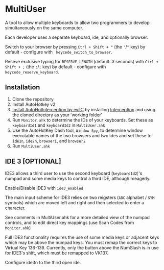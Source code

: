 # MultiUser
A tool to allow multiple keyboards to allow two programmers to develop simultaneously on the same computer.

Each developer uses a separate keyboard, ide, and optionally browser.

Switch to your browser by pressing `Ctrl + Shift + "` (the `'`/`"` key) by default - configure with `
keycode_switch_to_browser`.

Reseve exclusive typing for `RESERVE_LENGTH` (default: 3 seconds) with `Ctrl + Shift + ;` (the `:`/`;` key) by default - configure with `
keycode_reserve_keyboard`.

## Installation
1. Clone the repository
2. Install AutoHotkey v2
3. [Install AutoHotInterception by evilC](https://github.com/evilC/AutoHotInterception?tab=readme-ov-file#setup) by installing [Interception](https://github.com/oblitum/Interception/releases) and using the cloned directory as your 'working folder'
4. Run `Monitor.ahk` to determine the IDs of your keyboards. Set these as `keyboardId1` and `keyboardId2` in `MultiUser.ahk`
5. Use the AutoHotKey Dash tool, `Window Spy`, to determine window executable names of the two browsers and two ides and set these to `ide1n`, `ide2n`, `browser1`, and `browser2`
6. Run `MultiUser.ahk`

## IDE 3 [OPTIONAL]
IDE3 allows a third user to use the second keyboard (`keyboardId2`)'s numpad and some media keys to control a third IDE, although meagerly.

Enable/Disable IDE3 with `ide3_enabled`

The main input scheme for IDE3 relies on two reigsters (`ABC` alphabet / `SYM` symbols) which are moved left and right and then selected to enter a character.

See comments in MultiUser.ahk for a more detailed view of the numpad controls, and to edit direct key mappings (use Scan Codes from `Monitor.ahk`)

Full IDE3 functionality requires the use of some media keys or adjacent keys which may be above the numpad keys.
You must remap the correct keys to Virtual Key 136-139. Currently, only the button above the NumSlash is in use for IDE3's shift, which must be remapped to VK137.

Configure ide3n to the third open ide.